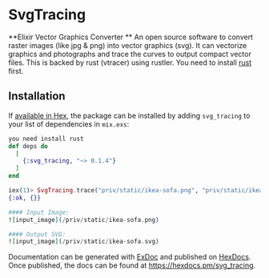 # SvgTracing

**Elixir Vector Graphics Converter **
An open source software to convert raster images (like jpg & png) into vector graphics (svg). It can vectorize graphics and photographs and trace the curves to output compact vector files.
This is backed by rust (vtracer) using rustler. You need to install [rust](https://www.rust-lang.org/tools/install) first.

## Installation

If [available in Hex](https://hex.pm/docs/publish), the package can be installed
by adding `svg_tracing` to your list of dependencies in `mix.exs`:

```elixir
you need install rust 
def deps do
  [
    {:svg_tracing, "~> 0.1.4"}
  ]
end

iex(1)> SvgTracing.trace("priv/static/ikea-sofa.png", "priv/static/ikea-sofa.svg")
{:ok, {}}

#### Input Image:
![input_image](/priv/static/ikea-sofa.png)

#### Output SVG:
![input_image](/priv/static/ikea-sofa.svg)

```

Documentation can be generated with [ExDoc](https://github.com/elixir-lang/ex_doc)
and published on [HexDocs](https://hexdocs.pm). Once published, the docs can
be found at <https://hexdocs.pm/svg_tracing>.

